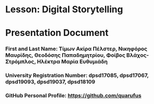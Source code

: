# Lesson: Digital Storytelling
# Presentation Document

### First and Last Name: Τίμων Ακίρα Πέλστερ, Νικηφόρος Μαυρίδης, Θεοδόσης Παπαδημητρίου, Φοίβος Βλάχος-Στρόμπλος, Ηλέκτρα Μαρία Ευθυμιάδη
### University Registration Number: dpsd17085, dpsd17067, dpsd19093, dpsd19037, dpsd18109
### GitHub Personal Profile: https://github.com/quarufus
